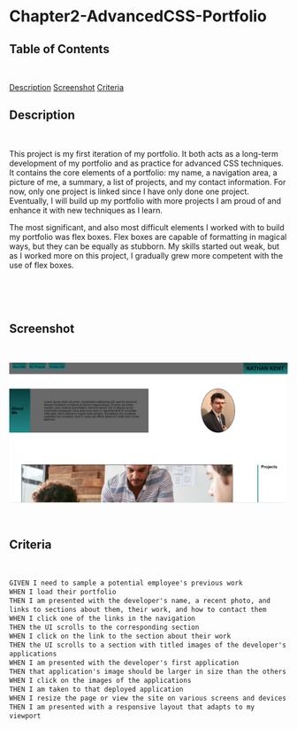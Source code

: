 # Chapter2-AdvancedCSS-Portfolio

## Table of Contents

<br>

[Description](#description)
[Screenshot](#screenshot)
[Criteria](#criteria)

## Description

<br>

This project is my first iteration of my portfolio. It both acts as a long-term development of my portfolio and as practice for advanced CSS techniques. It contains the core elements of a portfolio: my name, a navigation area, a picture of me, a summary, a list of projects, and my contact information. For now, only one project is linked since I have only done one project. Eventually, I will build up my portfolio with more projects I am proud of and enhance it with new techniques as I learn.

The most significant, and also most difficult elements I worked with to build my portfolio was flex boxes. Flex boxes are capable of formatting in magical ways, but they can be equally as stubborn. My skills started out weak, but as I worked more on this project, I gradually grew more competent with the use of flex boxes.

<br>
<br>
<br>


## Screenshot

<br>

![Screenshot of Portfolio](images/PortfolioSS.PNG)

<br>

## Criteria

<br>

    GIVEN I need to sample a potential employee's previous work
    WHEN I load their portfolio
    THEN I am presented with the developer's name, a recent photo, and links to sections about them, their work, and how to contact them
    WHEN I click one of the links in the navigation
    THEN the UI scrolls to the corresponding section
    WHEN I click on the link to the section about their work
    THEN the UI scrolls to a section with titled images of the developer's applications
    WHEN I am presented with the developer's first application
    THEN that application's image should be larger in size than the others
    WHEN I click on the images of the applications
    THEN I am taken to that deployed application
    WHEN I resize the page or view the site on various screens and devices
    THEN I am presented with a responsive layout that adapts to my viewport
